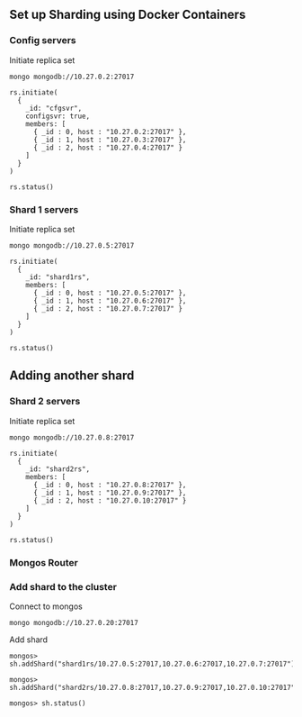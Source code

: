 ## Set up Sharding using Docker Containers
### Config servers

Initiate replica set
```
mongo mongodb://10.27.0.2:27017
```
```
rs.initiate(
  {
    _id: "cfgsvr",
    configsvr: true,
    members: [
      { _id : 0, host : "10.27.0.2:27017" },
      { _id : 1, host : "10.27.0.3:27017" },
      { _id : 2, host : "10.27.0.4:27017" }
    ]
  }
)

rs.status()
```

### Shard 1 servers

Initiate replica set
```
mongo mongodb://10.27.0.5:27017
```
```
rs.initiate(
  {
    _id: "shard1rs",
    members: [
      { _id : 0, host : "10.27.0.5:27017" },
      { _id : 1, host : "10.27.0.6:27017" },
      { _id : 2, host : "10.27.0.7:27017" }
    ]
  }
)

rs.status()
```

## Adding another shard
### Shard 2 servers
Initiate replica set
```
mongo mongodb://10.27.0.8:27017
```
```
rs.initiate(
  {
    _id: "shard2rs",
    members: [
      { _id : 0, host : "10.27.0.8:27017" },
      { _id : 1, host : "10.27.0.9:27017" },
      { _id : 2, host : "10.27.0.10:27017" }
    ]
  }
)

rs.status()
```
### Mongos Router
### Add shard to the cluster
Connect to mongos
```
mongo mongodb://10.27.0.20:27017
```
Add shard
```
mongos> sh.addShard("shard1rs/10.27.0.5:27017,10.27.0.6:27017,10.27.0.7:27017")

mongos> sh.addShard("shard2rs/10.27.0.8:27017,10.27.0.9:27017,10.27.0.10:27017")

mongos> sh.status()
```
